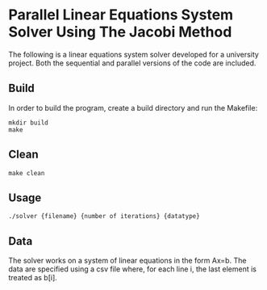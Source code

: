 # Parallel Linear Equations System Solver Using The Jacobi Method
The following is a linear equations system solver developed for a university project. Both the sequential and parallel versions of the code are included.

## Build
In order to build the program, create a build directory and run the Makefile:
```
mkdir build
make
```

## Clean
```
make clean
```

## Usage
```
./solver {filename} {number of iterations} {datatype}
```

## Data
The solver works on a system of linear equations in the form Ax=b.
The data are specified using a csv file where, for each line i, the last element is treated as b[i].
